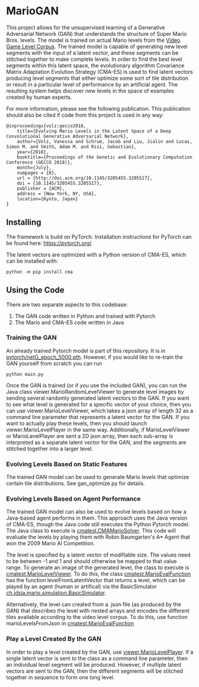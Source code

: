 # MarioGAN

This project allows for the unsupervised learning of a Generative Adversarial Network (GAN) that
understands the structure of Super Mario Bros. levels. The model is trained on actual Mario levels from
the [Video Game Level Corpus](https://github.com/TheVGLC/TheVGLC). The trained model is capable of generating
new level segments with the input of a latent vector, and these segments can be stitched together to
make complete levels. In order to find the best level segments within this latent space, the
evolutionary algorithm Covariance Matrix Adaptation Evolution Strategy (CMA-ES) is used to find latent
vectors producing level segments that either optimize some sort of tile distribution or result in a
particular level of performance by an artificial agent. The resulting system helps discover new levels
in the space of examples created by human experts.

For more information, please see the following publication. This publication should also be cited if
code from this project is used in any way:

```
@inproceedings{volz:gecco2018,
	title={Evolving Mario Levels in the Latent Space of a Deep Convolutional Generative Adversarial Network},
	author={Volz, Vanessa and Schrum, Jacob and Liu, Jialin and Lucas, Simon M. and Smith, Adam M. and Risi, Sebastian},
	year={2018},
	booktitle={Proceedings of the Genetic and Evolutionary Computation Conference (GECCO 2018)},
	month={July},
	numpages = {8},
	url = {http://doi.acm.org/10.1145/3205455.3205517},
	doi = {10.1145/3205455.3205517},
	publisher = {ACM},
	address = {New York, NY, USA},
	location={Kyoto, Japan}
}
```

## Installing

The framework is build on PyTorch. Installation instructions for PyTorch can be found here: https://pytorch.org/

The latent vectors are optimized with a Python version of CMA-ES, which can be installed with:

```
python -m pip install cma
```

## Using the Code

There are two separate aspects to this codebase:

1. The GAN code written in Python and trained with Pytorch
2. The Mario and CMA-ES code written in Java

### Training the GAN

An already trained Pytorch model is part of this repository. It is in 
[pytorch/netG_epoch_5000.pth](https://github.com/TheHedgeify/DagstuhlGAN/blob/master/pytorch/netG_epoch_5000.pth).
However, if you would like to re-train the GAN yourself from scratch you can run

```
python main.py
```

Once the GAN is trained (or if you use the included GAN), you can run the Java class viewer.MarioRandomLevelViewer
to generate level images by sending several randomly generated latent vectors to the GAN.
If you want to see what level is generated for a specific vector of your choice, then you can use
viewer.MarioLevelViewer, which takes a json array of length 32 as a command line parameter that represents
a latent vector for the GAN. If you want to actually play these levels, then you should launch
viewer.MarioLevelPlayer in the same way. Additionally, if MarioLevelViewer or MarioLevelPlayer are sent a 2D json array,
then each sub-array is interpreted as a separate latent vector for the GAN, and the segments are
stitched together into a larger level.

### Evolving Levels Based on Static Features

The trained GAN model can be used to generate Mario levels that optimize certain tile distributions. See gan_optimize.py for details.

### Evolving Levels Based on Agent Performance

The trained GAN model can also be used to evolve levels based on how a Java-based agent performs in them.
This approach uses the Java version of CMA-ES, though the Java code still executes the Python Pytorch model.
The Java class to execute is [cmatest.CMAMarioSolver](https://github.com/TheHedgeify/DagstuhlGAN/blob/master/marioaiDagstuhl/src/cmatest/CMAMarioSolver.java).
This code will evaluate the levels by playing them with Robin Baumgarten's A* Agent that won the 2009 Mario AI Competition.

The level is specified by a latent vector of modifiable size. The values need to be between -1 and 1 and should otherwise be mapped to that value range. To generate an image of the generated level, the class to execute is [cmatest.MarioLevelViewer](https://github.com/TheHedgeify/DagstuhlGAN/blob/master/marioaiDagstuhl/src/viewer/MarioLevelViewer.java). To do this, the class [cmatest.MarioEvalFunction](https://github.com/TheHedgeify/DagstuhlGAN/blob/master/marioaiDagstuhl/src/cmatest/MarioEvalFunction.java) has the function levelFromLatentVector that returns a level, which can be played by an agent (human or artifical) via the BasicSimulator [ch.idsia.mario.simulation.BasicSimulator](https://github.com/TheHedgeify/DagstuhlGAN/blob/master/marioaiDagstuhl/src/ch/idsia/mario/simulation/BasicSimulator.java).

Alternatively, the level can created from a .json file (as produced by the GAN) that describes the level with nested arrays and encodes the different tiles available according to the video level corpus. To do this, use function marioLevelsFromJson in [cmatest.MarioEvalFunction](https://github.com/TheHedgeify/DagstuhlGAN/blob/master/marioaiDagstuhl/src/cmatest/MarioEvalFunction.java)

### Play a Level Created By the GAN

In order to play a level created by the GAN, use [viewer.MarioLevelPlayer](https://github.com/TheHedgeify/DagstuhlGAN/blob/master/marioaiDagstuhl/src/viewer/MarioLevelPlayer.java). If a single latent vector is sent to the class as a command line parameter, then an individual level segment will be produced. However, if multiple latent vectors are sent to the GAN, then the different segments will be stitched together in sequence to form one long level.
